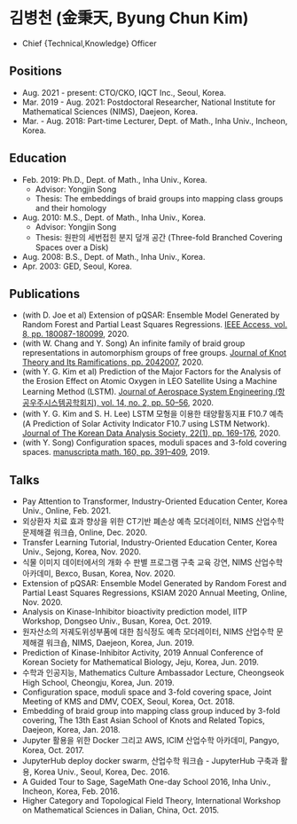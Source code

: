 # 김병천 (金秉天, Byung Chun Kim)

* Chief {Technical,Knowledge} Officer


## Positions

* Aug. 2021 - present: CTO/CKO, IQCT Inc., Seoul, Korea.
* Mar. 2019 - Aug. 2021: Postdoctoral Researcher, National Institute for Mathematical Sciences (NIMS), Daejeon, Korea.
* Mar. - Aug. 2018: Part-time Lecturer, Dept. of Math., Inha Univ., Incheon, Korea.


## Education

- Feb. 2019: Ph.D., Dept. of Math., Inha Univ., Korea.
  - Advisor: Yongjin Song
  - Thesis: The embeddings of braid groups into mapping class groups and their homology
- Aug. 2010: M.S., Dept. of Math., Inha Univ., Korea.
  - Advisor: Yongjin Song
  - Thesis: 원판의 세번접힌 분지 덮개 공간 (Three-fold Branched Covering Spaces over a Disk)
- Aug. 2008: B.S., Dept. of Math., Inha Univ., Korea.
- Apr. 2003: GED, Seoul, Korea.


## Publications

* (with D. Joe et al) Extension of pQSAR: Ensemble Model Generated by Random Forest and Partial Least Squares Regressions. [IEEE Access, vol. 8, pp. 180087-180099](https://doi.org/10.1109/ACCESS.2020.3027828), 2020.
* (with W. Chang and Y. Song) An infinite family of braid group representations in automorphism groups of free groups. [Journal of Knot Theory and Its Ramifications, pp. 2042007](https://doi.org/10.1142/S0218216520420079), 2020.
* (with Y. G. Kim et al) Prediction of the Major Factors for the Analysis of the Erosion Effect on Atomic Oxygen in LEO Satellite Using a Machine Learning Method (LSTM). [Journal of Aerospace System Engineering (항공우주시스템공학회지), vol. 14, no. 2, pp. 50–56](https://doi.org/10.20910/JASE.2020.14.2.50), 2020.
* (with Y. G. Kim and S. H. Lee) LSTM 모형을 이용한 태양활동지표 F10.7 예측 (A Prediction of Solar Activity Indicator F10.7 using LSTM Network). [Journal of The Korean Data Analysis Society, 22(1), pp. 169-176](https://doi.org/10.37727/jkdas.2020.22.1.169), 2020.
* (with Y. Song) Configuration spaces, moduli spaces and 3-fold covering spaces. [manuscripta math. 160, pp. 391–409](https://doi.org/10.1007/s00229-018-1081-5), 2019.


## Talks

* Pay Attention to Transformer, Industry-Oriented Education Center, Korea Univ., Online, Feb. 2021.
* 외상환자 치료 효과 향상을 위한 CT기반 폐손상 예측 모더레이터, NIMS 산업수학 문제해결 워크숍, Online, Dec. 2020.
* Transfer Learning Tutorial, Industry-Oriented Education Center, Korea Univ., Sejong, Korea, Nov. 2020.
* 식물 이미지 데이터에서의 개화 수 판별 프로그램 구축 교육 강연, NIMS 산업수학 아카데미, Bexco, Busan, Korea, Nov. 2020.
* Extension of pQSAR: Ensemble Model Generated by Random Forest and Partial Least Squares Regressions, KSIAM 2020 Annual Meeting, Online, Nov. 2020.
* Analysis on Kinase-Inhibitor bioactivity prediction model, IITP Workshop, Dongseo Univ., Busan, Korea, Oct. 2019.
* 원자산소의 저궤도위성부품에 대한 침식정도 예측 모더레이터, NIMS 산업수학 문제해결 워크숍, NIMS, Daejeon, Korea, Jun. 2019.
* Prediction of Kinase-Inhibitor Activity, 2019 Annual Conference of Korean Society for Mathematical Biology, Jeju, Korea, Jun. 2019.
* 수학과 인공지능, Mathematics Culture Ambassador Lecture, Cheongseok High School, Cheongju, Korea, Jun. 2019.
* Configuration space, moduli space and 3-fold covering space, Joint Meeting of KMS and DMV, COEX, Seoul, Korea, Oct. 2018.
* Embedding of braid group into mapping class group induced by 3-fold covering, The 13th East Asian School of Knots and Related Topics, Daejeon, Korea, Jan. 2018.
* Jupyter 활용을 위한 Docker 그리고 AWS, ICIM 산업수학 아카데미, Pangyo, Korea, Oct. 2017.
* JupyterHub deploy docker swarm, 산업수학 워크숍 - JupyterHub 구축과 활용, Korea Univ., Seoul, Korea, Dec. 2016.
* A Guided Tour to Sage, SageMath One-day School 2016, Inha Univ., Incheon, Korea, Feb. 2016.
* Higher Category and Topological Field Theory, International Workshop on Mathematical Sciences in Dalian, China, Oct. 2015.
